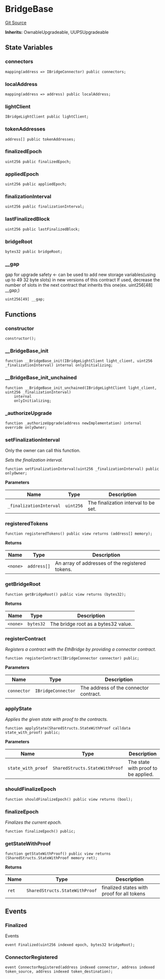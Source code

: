 # BridgeBase
[Git Source](https://github.com/Taraxa-project/bridge/blob/e4d318b451d9170f9f2dde80fe4263043786ba03/src/lib/BridgeBase.sol)

**Inherits:**
OwnableUpgradeable, UUPSUpgradeable


## State Variables
### connectors

```solidity
mapping(address => IBridgeConnector) public connectors;
```


### localAddress

```solidity
mapping(address => address) public localAddress;
```


### lightClient

```solidity
IBridgeLightClient public lightClient;
```


### tokenAddresses

```solidity
address[] public tokenAddresses;
```


### finalizedEpoch

```solidity
uint256 public finalizedEpoch;
```


### appliedEpoch

```solidity
uint256 public appliedEpoch;
```


### finalizationInterval

```solidity
uint256 public finalizationInterval;
```


### lastFinalizedBlock

```solidity
uint256 public lastFinalizedBlock;
```


### bridgeRoot

```solidity
bytes32 public bridgeRoot;
```


### __gap
gap for upgrade safety <- can be used to add new storage variables(using up to 49  32 byte slots) in new versions of this contract
If used, decrease the number of slots in the next contract that inherits this one(ex. uint256[48] __gap;)


```solidity
uint256[49] __gap;
```


## Functions
### constructor


```solidity
constructor();
```

### __BridgeBase_init


```solidity
function __BridgeBase_init(IBridgeLightClient light_client, uint256 _finalizationInterval) internal onlyInitializing;
```

### __BridgeBase_init_unchained


```solidity
function __BridgeBase_init_unchained(IBridgeLightClient light_client, uint256 _finalizationInterval)
    internal
    onlyInitializing;
```

### _authorizeUpgrade


```solidity
function _authorizeUpgrade(address newImplementation) internal override onlyOwner;
```

### setFinalizationInterval

Only the owner can call this function.

*Sets the finalization interval.*


```solidity
function setFinalizationInterval(uint256 _finalizationInterval) public onlyOwner;
```
**Parameters**

|Name|Type|Description|
|----|----|-----------|
|`_finalizationInterval`|`uint256`|The finalization interval to be set.|


### registeredTokens


```solidity
function registeredTokens() public view returns (address[] memory);
```
**Returns**

|Name|Type|Description|
|----|----|-----------|
|`<none>`|`address[]`|An array of addresses of the registered tokens.|


### getBridgeRoot


```solidity
function getBridgeRoot() public view returns (bytes32);
```
**Returns**

|Name|Type|Description|
|----|----|-----------|
|`<none>`|`bytes32`|The bridge root as a bytes32 value.|


### registerContract

*Registers a contract with the EthBridge by providing a connector contract.*


```solidity
function registerContract(IBridgeConnector connector) public;
```
**Parameters**

|Name|Type|Description|
|----|----|-----------|
|`connector`|`IBridgeConnector`|The address of the connector contract.|


### applyState

*Applies the given state with proof to the contracts.*


```solidity
function applyState(SharedStructs.StateWithProof calldata state_with_proof) public;
```
**Parameters**

|Name|Type|Description|
|----|----|-----------|
|`state_with_proof`|`SharedStructs.StateWithProof`|The state with proof to be applied.|


### shouldFinalizeEpoch


```solidity
function shouldFinalizeEpoch() public view returns (bool);
```

### finalizeEpoch

*Finalizes the current epoch.*


```solidity
function finalizeEpoch() public;
```

### getStateWithProof


```solidity
function getStateWithProof() public view returns (SharedStructs.StateWithProof memory ret);
```
**Returns**

|Name|Type|Description|
|----|----|-----------|
|`ret`|`SharedStructs.StateWithProof`|finalized states with proof for all tokens|


## Events
### Finalized
Events


```solidity
event Finalized(uint256 indexed epoch, bytes32 bridgeRoot);
```

### ConnectorRegistered

```solidity
event ConnectorRegistered(address indexed connector, address indexed token_source, address indexed token_destination);
```

